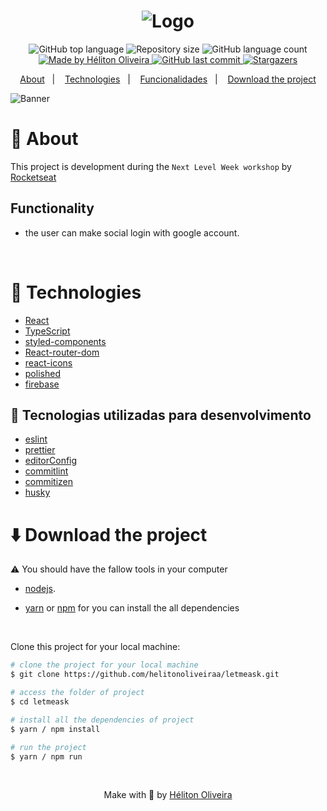 <h1 align="center">
  <img alt="Logo" src="https://res.cloudinary.com/dzn5ixmhq/image/upload/v1624410826/letmeask/Logo_bxv20u.svg">
</h1>

<p align="center">
  <img alt="GitHub top language" src="https://img.shields.io/github/languages/top/helitonoliveiraa/letmeask.svg?color=%23007991">

  <img alt="Repository size" src="https://img.shields.io/github/repo-size/helitonoliveiraa/letmeask.svg?color=%23007991">

  <img alt="GitHub language count" src="https://img.shields.io/github/languages/count/helitonoliveiraa/letmeask?color=%23007991">

  <a href="https://www.linkedin.com/in/helitonoliveira/">
    <img alt="Made by Héliton Oliveira" src="https://img.shields.io/badge/made%20by-Héliton Oliveira-%23007991">
  </a>

  <a href="https://github.com/helitonoliveiraa/letmeask?/commits/master">
    <img alt="GitHub last commit" src="https://img.shields.io/github/last-commit/helitonoliveiraa/letmeask??color=%23007991">
  </a>

  <a href="https://github.com/helitonoliveiraa/letmeask/stargazers" >
    <img alt="Stargazers" src="https://img.shields.io/github/stars/helitonoliveiraa/letmeask?style=social" />
  </a>
</p>

<p align="center">
  <a href="#memo-about">About</a>&nbsp;&nbsp;&nbsp;|&nbsp;&nbsp;&nbsp;
  <a href="#wrench-technologies">Technologies</a>&nbsp;&nbsp;&nbsp;|&nbsp;&nbsp;&nbsp;
  <a href="#funcionalidades">Funcionalidades</a>&nbsp;&nbsp;&nbsp;|&nbsp;&nbsp;&nbsp;
  <a href="#arrowdown-download-the-project">Download the project</a>
</p>


  <img alt="Banner" src="https://res.cloudinary.com/dzn5ixmhq/image/upload/v1624410827/letmeask/image_1_errunt.png" />

# :memo: About

This project is development during the `Next Level Week workshop` by [Rocketseat](https://rocketseat.com.br/)

## Functionality
 - the user can make social login with google account.

<br />

# :wrench: Technologies

- [React](https://pt-br.reactjs.org/)
- [TypeScript](https://www.typescriptlang.org/)
- [styled-components](https://www.typescriptlang.org/)
- [React-router-dom](https://www.typescriptlang.org/)
- [react-icons](https://react-icons.github.io/react-icons/icons?name=ai)
- [polished](https://react-icons.github.io/react-icons/icons?name=ai)
- [firebase](https://console.firebase.google.com/)

## :hammer: Tecnologias utilizadas para desenvolvimento

- [eslint](https://eslint.org/)
- [prettier](https://prettier.io/)
- [editorConfig](https://editorconfig.org/)
- [commitlint](https://commitlint.js.org/#/)
- [commitizen](https://github.com/commitizen/cz-cli)
- [husky](https://typicode.github.io/husky/#/)

# :arrow_down: Download the project

⚠ You should have the fallow tools in your computer

- [nodejs](https://nodejs.org/en/).

- [yarn](https://yarnpkg.com/) or [npm]() for you can install the all dependencies


<br />

Clone this project for your local machine:
```bash
# clone the project for your local machine
$ git clone https://github.com/helitonoliveiraa/letmeask.git

# access the folder of project
$ cd letmeask

# install all the dependencies of project
$ yarn / npm install

# run the project
$ yarn / npm run
```

<br />

<p align="center">Make with 💙 by <a href="https://www.linkedin.com/in/helitonoliveira/" target="_blank">Héliton Oliveira</a></p>
